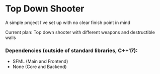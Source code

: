 # Top Down Shooter
A simple project I've set up with no clear finish point in mind 

Current plan: Top down shooter with different weapons and destructible walls

### Dependencies (outside of standard libraries, C++17):
* SFML (Main and Frontend)
* None (Core and Backend)